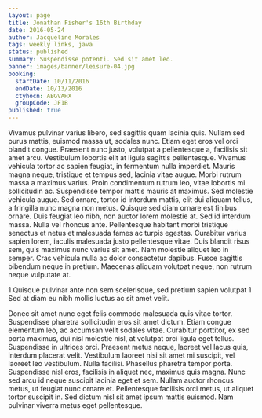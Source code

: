 ```yaml
---
layout: page
title: Jonathan Fisher's 16th Birthday
date: 2016-05-24
author: Jacqueline Morales
tags: weekly links, java
status: published
summary: Suspendisse potenti. Sed sit amet leo.
banner: images/banner/leisure-04.jpg
booking:
  startDate: 10/11/2016
  endDate: 10/13/2016
  ctyhocn: ABGVAHX
  groupCode: JF1B
published: true
---
```

Vivamus pulvinar varius libero, sed sagittis quam lacinia quis. Nullam sed purus mattis, euismod massa ut, sodales nunc. Etiam eget eros vel orci blandit congue. Praesent nunc justo, volutpat a pellentesque a, facilisis sit amet arcu. Vestibulum lobortis elit at ligula sagittis pellentesque. Vivamus vehicula tortor ac sapien feugiat, in fermentum nulla imperdiet. Mauris magna neque, tristique et tempus sed, lacinia vitae augue. Morbi rutrum massa a maximus varius. Proin condimentum rutrum leo, vitae lobortis mi sollicitudin ac. Suspendisse tempor mattis mauris at maximus. Sed molestie vehicula augue. Sed ornare, tortor id interdum mattis, elit dui aliquam tellus, a fringilla nunc magna non metus. Quisque sed diam ornare est finibus ornare. Duis feugiat leo nibh, non auctor lorem molestie at. Sed id interdum massa.
Nulla vel rhoncus ante. Pellentesque habitant morbi tristique senectus et netus et malesuada fames ac turpis egestas. Curabitur varius sapien lorem, iaculis malesuada justo pellentesque vitae. Duis blandit risus sem, quis maximus nunc varius sit amet. Nam molestie aliquet leo in semper. Cras vehicula nulla ac dolor consectetur dapibus. Fusce sagittis bibendum neque in pretium. Maecenas aliquam volutpat neque, non rutrum neque vulputate at.

1 Quisque pulvinar ante non sem scelerisque, sed pretium sapien volutpat
1 Sed at diam eu nibh mollis luctus ac sit amet velit.

Donec sit amet nunc eget felis commodo malesuada quis vitae tortor. Suspendisse pharetra sollicitudin eros sit amet dictum. Etiam congue elementum leo, ac accumsan velit sodales vitae. Curabitur porttitor, ex sed porta maximus, dui nisl molestie nisl, at volutpat orci ligula eget tellus. Suspendisse in ultrices orci. Praesent metus neque, laoreet vel lacus quis, interdum placerat velit. Vestibulum laoreet nisi sit amet mi suscipit, vel laoreet leo vestibulum. Nulla facilisi. Phasellus pharetra tempor porta. Suspendisse nisl eros, facilisis in aliquet nec, maximus quis magna. Nunc sed arcu id neque suscipit lacinia eget et sem. Nullam auctor rhoncus metus, ut feugiat nunc ornare et. Pellentesque facilisis orci metus, ut aliquet tortor suscipit in. Sed dictum nisl sit amet ipsum mattis euismod. Nam pulvinar viverra metus eget pellentesque.
